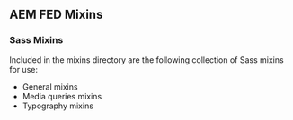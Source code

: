 ## AEM FED Mixins

### Sass Mixins 

Included in the mixins directory are the following collection of Sass mixins for use: 

* General mixins
* Media queries mixins
* Typography mixins